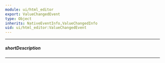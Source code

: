 ```yaml
---
module: ui/html_editor
export: ValueChangedEvent
type: Object
inherits: NativeEventInfo,ValueChangedInfo
uid: ui/html_editor:ValueChangedEvent
---
```

---
##### shortDescription
<!-- Description goes here -->

---
<!-- Description goes here -->